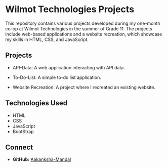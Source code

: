 # Wilmot Technologies Projects

This repository contains various projects developed during my one-month co-op at Wilmot Technologies in the summer of Grade 11. The projects include web-based applications and a website recreation, which showcase my skills in HTML, CSS, and JavaScript.

## Projects

- API-Data: A web application interacting with API data.
  
- To-Do-List: A simple to-do list application.
  
- Website Recreation: A project where I recreated an existing website.

## Technologies Used

- HTML
- CSS
- JavaScript
- BootStrap

## Connect

- **GitHub:** [Aakanksha-Mandal](https://github.com/Aakanksha-Mandal)
